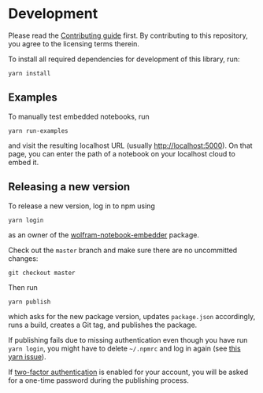 # Development

Please read the [Contributing guide](../CONTRIBUTING.md) first. By contributing to this repository, you agree to the licensing terms therein.

To install all required dependencies for development of this library, run:

    yarn install

## Examples

To manually test embedded notebooks, run

    yarn run-examples
    
and visit the resulting localhost URL (usually [http://localhost:5000](http://localhost:5000)). On that page, you can enter the path of a notebook on your localhost cloud to embed it.

## Releasing a new version

To release a new version, log in to npm using

    yarn login
    
as an owner of the [wolfram-notebook-embedder](https://www.npmjs.com/package/wolfram-notebook-embedder) package.

Check out the `master` branch and make sure there are no uncommitted changes:

    git checkout master
    
Then run

    yarn publish
    
which asks for the new package version, updates `package.json` accordingly, runs a build, creates a Git tag, and publishes the package.

If publishing fails due to missing authentication even though you have run `yarn login`, you might have to delete `~/.npmrc` and log in again (see [this yarn issue](https://github.com/yarnpkg/yarn/issues/4709)).

If [two-factor authentication](https://docs.npmjs.com/configuring-two-factor-authentication) is enabled for your account, you will be asked for a one-time password during the publishing process.
